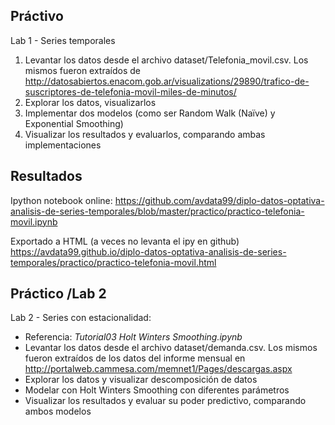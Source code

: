 ## Práctivo

Lab 1 - Series temporales
1) Levantar los datos desde el archivo dataset/Telefonia_movil.csv.
Los mismos fueron extraídos de http://datosabiertos.enacom.gob.ar/visualizations/29890/trafico-de-suscriptores-de-telefonia-movil-miles-de-minutos/
2) Explorar los datos, visualizarlos
3) Implementar dos modelos (como ser Random Walk (Naïve) y Exponential Smoothing)
4) Visualizar los resultados y evaluarlos, comparando ambas implementaciones

## Resultados

Ipython notebook online:
https://github.com/avdata99/diplo-datos-optativa-analisis-de-series-temporales/blob/master/practico/practico-telefonia-movil.ipynb

Exportado a HTML (a veces no levanta el ipy en github)
https://avdata99.github.io/diplo-datos-optativa-analisis-de-series-temporales/practico/practico-telefonia-movil.html


## Práctico /Lab 2

Lab 2 - Series con estacionalidad:
 - Referencia: _Tutorial03 Holt Winters Smoothing.ipynb_
 - Levantar los datos desde el archivo dataset/demanda.csv. Los mismos fueron extraídos de los datos del informe mensual en http://portalweb.cammesa.com/memnet1/Pages/descargas.aspx
 - Explorar los datos y visualizar descomposición de datos
 - Modelar con Holt Winters Smoothing con diferentes parámetros
 - Visualizar los resultados y evaluar su poder predictivo, comparando ambos modelos